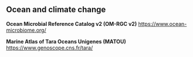 ## Ocean and climate change

**Ocean Microbial Reference Catalog v2 (OM-RGC v2)**  https://www.ocean-microbiome.org/

**Marine Atlas of Tara Oceans Unigenes (MATOU)**      https://www.genoscope.cns.fr/tara/
